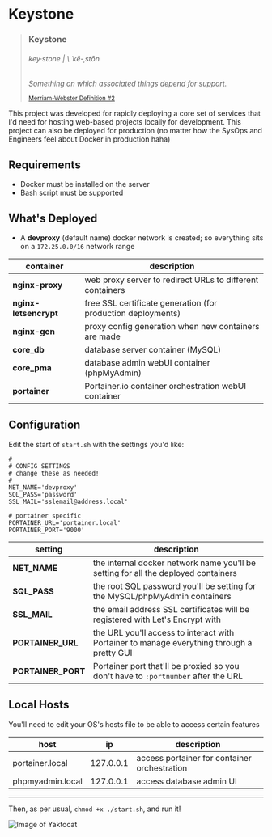 # Keystone

> ### **Keystone**
> ###### key·​stone | \ ˈkē-ˌstōn
>
> _Something on which associated things depend for support._
>
> <sub>[Merriam-Webster Definition #2](https://www.merriam-webster.com/dictionary/keystone)</sub>
>

This project was developed for rapidly deploying a core set of services that I'd need for hosting web-based projects locally for development.
This project can also be deployed for production (no matter how the SysOps and Engineers feel about Docker in production haha)

## Requirements

* Docker must be installed on the server
* Bash script must be supported

## What's Deployed

* A **devproxy** (default name) docker network is created; so everything sits on a `172.25.0.0/16` network range

| container | description |
| --------- | ----------- |
| **nginx-proxy** | web proxy server to redirect URLs to different containers |
| **nginx-letsencrypt** | free SSL certificate generation (for production deployments) |
| **nginx-gen** | proxy config generation when new containers are made |
| **core_db** | database server container (MySQL) |
| **core_pma** | database admin webUI container (phpMyAdmin) |
| **portainer** | Portainer.io container orchestration webUI container |

## Configuration

Edit the start of `start.sh` with the settings you'd like:

```
#
# CONFIG SETTINGS
# change these as needed!
#
NET_NAME='devproxy'
SQL_PASS='password'
SSL_MAIL='sslemail@address.local'

# portainer specific
PORTAINER_URL='portainer.local'
PORTAINER_PORT='9000'
```

| setting | description |
| ------- | ----------- |
| **NET_NAME** | the internal docker network name you'll be setting for all the deployed containers |
| **SQL_PASS** | the root SQL password you'll be setting for the MySQL/phpMyAdmin containers |
| **SSL_MAIL** | the email address SSL certificates will be registered with Let's Encrypt with |
| **PORTAINER_URL** | the URL you'll access to interact with Portainer to manage everything through a pretty GUI |
| **PORTAINER_PORT** | Portainer port that'll be proxied so you don't have to `:portnumber` after the URL |

## Local Hosts

You'll need to edit your OS's hosts file to be able to access certain features

| host | ip | description |
| ---- | -- | ----------- |
| portainer.local | 127.0.0.1 | access portainer for container orchestration |
| phpmyadmin.local | 127.0.0.1 | access database admin UI |

- - - - -

Then, as per usual, `chmod +x ./start.sh`, and run it!

![Image of Yaktocat](https://raw.githubusercontent.com/jaytwitch/keystone/master/screenshot.jpg)
